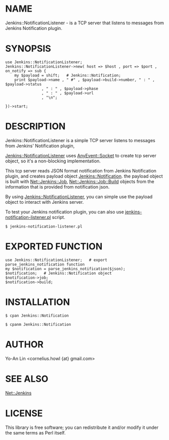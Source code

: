 # NAME

Jenkins::NotificationListener - is a TCP server that listens to messages from Jenkins Notification plugin.

# SYNOPSIS

    use Jenkins::NotificationListener;
    Jenkins::NotificationListener->new( host => $host , port => $port , on_notify => sub {
        my $payload = shift;   # Jenkins::Notification;
        print $payload->name , " #" , $payload->build->number, " : " , $payload->status 
                    , " : " , $payload->phase
                    , " : " , $payload->url
                    , "\n";

    })->start;

# DESCRIPTION

Jenkins::NotificationListener is a simple TCP server listens to messages from Jenkins' Notification plugin,

[Jenkins::NotificationListener](http://search.cpan.org/perldoc?Jenkins::NotificationListener) uses [AnyEvent::Socket](http://search.cpan.org/perldoc?AnyEvent::Socket) to create tcp server object, so it's a non-blocking implementation.

This tcp server reads JSON format notification from Jenkins Notification plugin, and creates payload object [Jenkins::Notification](http://search.cpan.org/perldoc?Jenkins::Notification).
the payload object is built with [Net::Jenkins::Job](http://search.cpan.org/perldoc?Net::Jenkins::Job),
[Net::Jenkins::Job::Build](http://search.cpan.org/perldoc?Net::Jenkins::Job::Build) objects from the information that is provided from
notification json.

By using [Jenkins::NotificationListener](http://search.cpan.org/perldoc?Jenkins::NotificationListener), you can simple use the payload object to interact with Jenkins server.

To test your Jenkins notification plugin, you can also use [jenkins-notification-listener.pl](http://search.cpan.org/perldoc?jenkins-notification-listener.pl) script.

    $ jenkins-notification-listener.pl

# EXPORTED FUNCTION

    use Jenkins::NotificationListener;   # export parse_jenkins_notification function
    my $notification = parse_jenkins_notification($json);
    $notification;   # Jenkins::Notification object
    $notification->job;
    $notification->build;

# INSTALLATION

    $ cpan Jenkins::Notification

    $ cpanm Jenkins::Notification

# AUTHOR

Yo-An Lin <cornelius.howl {at} gmail.com>

# SEE ALSO

[Net::Jenkins](http://search.cpan.org/perldoc?Net::Jenkins)

# LICENSE

This library is free software; you can redistribute it and/or modify
it under the same terms as Perl itself.
